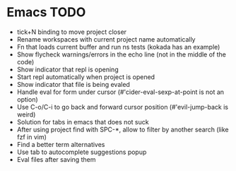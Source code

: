 # Emacs TODO

- tick+N binding to move project closer
- Rename workspaces with current project name automatically
- Fn that loads current buffer and run ns tests (kokada has an example)
- Show flycheck warnings/errors in the echo line (not in the middle of the code)
- Show indicator that repl is opening
- Start repl automatically when project is opened
- Show indicator that file is being evaled
- Handle eval for form under cursor (#'cider-eval-sexp-at-point is not an option)
- Use C-o/C-i to go back and forward cursor position (#'evil-jump-back is weird)
- Solution for tabs in emacs that does not suck
- After using project find with SPC-*, allow to filter by another search (like fzf in vim)
- Find a better term alternatives
- Use tab to autocomplete suggestions popup
- Eval files after saving them
